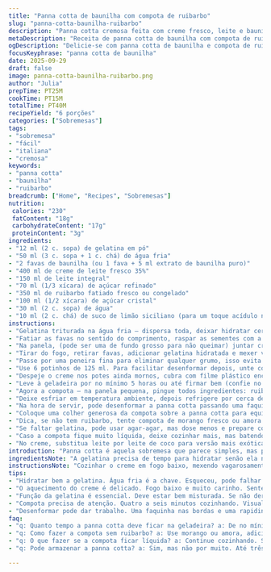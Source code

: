 ```yaml
---
title: "Panna cotta de baunilha com compota de ruibarbo"
slug: "panna-cotta-baunilha-ruibarbo"
description: "Panna cotta cremosa feita com creme fresco, leite e baunilha natural, levemente adocicada, acompanhada por uma compota de ruibarbo fresca e levemente ácida. Gélatina hidratada para a textura firme porém delicada. Compota de ruibarbo cozida até ficar translúcida, equilibrando a doçura e uma leve acidez que corta a riqueza da sobremesa. Tudo sem glúten, ovos ou oleaginosas, uma ótima escolha para alergias e intolerâncias alimentares."
metaDescription: "Receita de panna cotta de baunilha com compota de ruibarbo, uma sobremesa deliciosa que combina cremosidade e acidez."
ogDescription: "Delicie-se com panna cotta de baunilha e compota de ruibarbo, uma sobremesa irresistível e cheia de sabor."
focusKeyphrase: "panna cotta de baunilha"
date: 2025-09-29
draft: false
image: panna-cotta-baunilha-ruibarbo.png
author: "Julia"
prepTime: PT25M
cookTime: PT15M
totalTime: PT40M
recipeYield: "6 porções"
categories: ["Sobremesas"]
tags:
- "sobremesa"
- "fácil"
- "italiana"
- "cremosa"
keywords:
- "panna cotta"
- "baunilha"
- "ruibarbo"
breadcrumb: ["Home", "Recipes", "Sobremesas"]
nutrition: 
 calories: "230"
 fatContent: "18g"
 carbohydrateContent: "17g"
 proteinContent: "3g"
ingredients:
- "12 ml (2 c. sopa) de gelatina em pó"
- "50 ml (3 c. sopa + 1 c. chá) de água fria"
- "2 favas de baunilha (ou 1 fava + 5 ml extrato de baunilha puro)"
- "400 ml de creme de leite fresco 35%"
- "150 ml de leite integral"
- "70 ml (1/3 xícara) de açúcar refinado"
- "350 ml de ruibarbo fatiado fresco ou congelado"
- "100 ml (1/2 xícara) de açúcar cristal"
- "30 ml (2 c. sopa) de água"
- "10 ml (2 c. chá) de suco de limão siciliano (para um toque acídulo na compota, substituição do ingrediente extra)"
instructions:
- "Gelatina triturada na água fria — dispersa toda, deixar hidratar cerca de 6 minutos. Não acelere, senão perde efeito, também não deixe esquecer para não endurecer demais."
- "Fatiar as favas no sentido do comprimento, raspar as sementes com a ponta da faca, reservar."
- "Na panela, (pode ser uma de fundo grosso para não queimar) juntar creme, leite, açúcar, sementes e favas. Aquecer em fogo baixo, mexendo devagar com colher de pau para dissolve tudo e extrair aroma, uns 10 minutos mais ou menos, caldo quente mas jamais fervendo, isso mata a baunilha e muda gosto."
- "Tirar do fogo, retirar favas, adicionar gelatina hidratada e mexer vigorosamente com fuê até sumir por completo."
- "Passe por uma peneira fina para eliminar qualquer grumo, isso evita grumos e melhora textura da panna cotta."
- "Use 6 potinhos de 125 ml. Para facilitar desenformar depois, unte com um pouco de óleo vegetal ou lave com água fria — secar rápido para que não escorregue demais."
- "Despeje o creme nos potes ainda mornos, cubra com filme plástico encostando na superfície para não criar película ao gelar."
- "Leve à geladeira por no mínimo 5 horas ou até firmar bem (confie no toque, firmeza mas ainda elástica)."
- "Agora a compota — na panela pequena, pingue todos ingredientes: ruibarbo, açúcar, água e limão siciliano. Ferva forte, mexa só pra não grudar. Abaixe o fogo e deixe cozinhar uns 4-6 minutos até ruibarbo ficar translúcido e quase desmanchando, não vire geleia — textura importante para contraste na sobremesa."
- "Deixe esfriar em temperatura ambiente, depois refrigere por cerca de 2-3 horas para apurar sabor e esfriar a compota."
- "Na hora de servir, pode desenformar a panna cotta passando uma faquinha nas bordas e mergulhando rapidamente o pote em água quente para ajudar, ou servir direto no ramequim."
- "Coloque uma colher generosa da compota sobre a panna cotta para equilibrar cremosidade e acidez."
- "Dica, se não tem ruibarbo, tente compota de morango fresco ou amora com toque de limão, deixa a receita com personalidades diferentes."
- "Se faltar gelatina, pode usar agar-agar, mas dose menos e prepare conforme instruções para não ficar borrachudo."
- "Caso a compota fique muito líquida, deixe cozinhar mais, mas batendo leve para não virar purê."
- "No creme, substitua leite por leite de coco para versão mais exótica, endurecendo com gelatina incolor, aroma muda totalmente, tente se quiser um toque brasileiro."
introduction: "Panna cotta é aquela sobremesa que parece simples, mas precisa daquele jeitinho para dar certo. Não estou falando só de seguir receita, mas entender a textura da gelatina, o aroma da baunilha que pode te enganar se ferver demais, a espera paciente até ficar no ponto certo na geladeira. O contraste com ruibarbo é um clássico para dar aquele toque ácido e refrescante que equilibra a cremosidade do creme. Já tentei com várias frutas, com geleias prontas, mas o ruibarbo, com sua acidez marcante, traz uma identidade que combina muito com clima de Brasil no inverno ameno."
ingredientsNote: "A gelatina precisa de tempo para hidratar senão ela não ativa direito — acho melhor sempre mandar um pouco a mais na receita porque às vezes ela falha. A líquido para hidratar deve estar fria, nada de água morna que derrete e perde efeito. Baunilha é melhor a fava inteira, semente e casca na panela, para aroma intenso, mas não deixe ferver, isso mata o aroma fresco. Prefira açúcar refinado para dissolver melhor no caldo, e para a compota, deixe o limão para o final, assim mantém o frescor e evita amargar. O ruibarbo, se congelado, descongele de manhã, assim a textura fica quase igual ao fresco."
instructionsNote: "Cozinhar o creme em fogo baixo, mexendo vagarosamente é a chave — quando você começa a sentir aroma e o açúcar dissolve completamente, sem ferver, é hora de desligar. A gelatina se mistura melhor quando o líquido está quente, mas não fervendo. Se demorar para gelar, um truque é usar potes menores; eles firmam mais rápido. Na compota, o ponto é visual: ruibarbo translúcido, pedaços desacompanhados. Muito cozido vira purê, o que não é a intenção aqui, e pouco cozido significa fibras duras. Para desenformar, água morna ajuda, mas não fique molhando demais; pode afetar textura. Geladeira ajuda, mas só depois de firme, para evitar água excessiva por condensação."
tips:
- "Hidratar bem a gelatina. Água fria é a chave. Esqueceu, pode falhar. Então, sempre um pouquinho a mais pra garantir."
- "O aquecimento do creme é delicado. Fogo baixo e muito carinho. Sente o aroma? Quando sentir, é hora de desligar. Não ferva."
- "Função da gelatina é essencial. Deve estar bem misturada. Se não der certo, refaça. Gelatina em pó é sensível. Em vez de agar-agar, prefira o convencional."
- "Compota precisa de atenção. Quatro a seis minutos cozinhando. Visual é tudo, ruibarbo translúcido e sem purê. Se cozinhar demais, acabou o contraste."
- "Desenformar pode dar trabalho. Uma faquinha nas bordas e uma rapidinha na água quente ajudam. Mas não molhe muito, textura é importante."
faq:
- "q: Quanto tempo a panna cotta deve ficar na geladeira? a: De no mínimo cinco horas. Confie no toque. Firme, mas elástica, evitando a película."
- "q: Como fazer a compota sem ruibarbo? a: Use morango ou amora, adicionando limão. Um toque refrescante que também encanta. Experimente."
- "q: O que fazer se a compota ficar líquida? a: Continue cozinhando. Sem medo do fogo. Se precisar, bata levemente, mas cuidado com o purê."
- "q: Pode armazenar a panna cotta? a: Sim, mas não por muito. Até três dias na geladeira. Cubra bem. Evita ressecamento, e mantém sabor."

---
```

